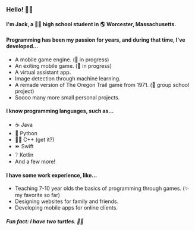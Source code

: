 ### Hello! 👋👋

#### I'm Jack, a 👨‍🎓 high school student in 🌎 Worcester, Massachusetts.

#### Programming has been my passion for years, and during that time, I've developed...

- A mobile game engine. (🚧 in progress)
- An exiting mobile game. (🚧 in progress)
- A virtual assistant app.
- Image detection through machine learning.
- A remade version of The Oregon Trail game from 1971. (🏫 group school project)
- Soooo many more small personal projects.

#### I know programming languages, such as...

- ☕ Java
- 🐍 Python
- 🌊🌊 C++ (get it?)
- ⏩ Swift
- ❔ Kotlin
- And a few more!

#### I have some work experience, like...

- Teaching 7-10 year olds the basics of programming through games. (✨ my favorite so far)
- Designing websites for family and friends.
- Developing mobile apps for online clients.


##### Fun fact: I have two turtles. 🐢🐢
